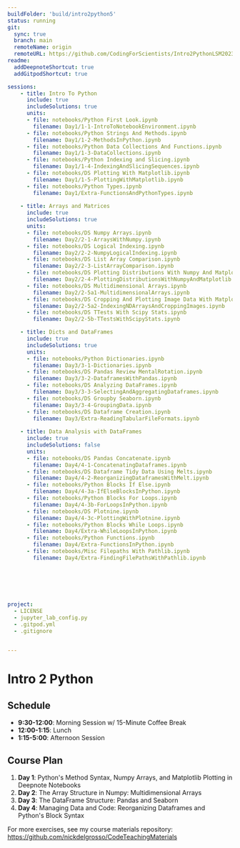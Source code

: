 ```yaml
---
buildFolder: 'build/intro2python5'
status: running
git:
  sync: true
  branch: main
  remoteName: origin
  remoteURL: https://github.com/CodingForScientists/Intro2PythonLSM2023
readme:
  addDeepnoteShortcut: true
  addGitpodShortcut: true

sessions:
    - title: Intro To Python
      include: true
      includeSolutions: true
      units:
      - file: notebooks/Python First Look.ipynb
        filename: Day1/1-1-IntroToNotebookEnvironment.ipynb
      - file: notebooks/Python Strings And Methods.ipynb
        filename: Day1/1-2-MethodsInPython.ipynb        
      - file: notebooks/Python Data Collections And Functions.ipynb
        filename: Day1/1-3-DataCollections.ipynb
      - file: notebooks/Python Indexing and Slicing.ipynb
        filename: Day1/1-4-IndexingAndSlicingSequences.ipynb
      - file: notebooks/DS Plotting With Matplotlib.ipynb
        filename: Day1/1-5-PlottingWithMatplotlib.ipynb
      - file: notebooks/Python Types.ipynb
        filename: Day1/Extra-FunctionsAndPythonTypes.ipynb
    
    - title: Arrays and Matrices
      include: true
      includeSolutions: true
      units:
      - file: notebooks/DS Numpy Arrays.ipynb
        filename: Day2/2-1-ArraysWithNumpy.ipynb
      - file: notebooks/DS Logical Indexing.ipynb
        filename: Day2/2-2-NumpyLogicalIndexing.ipynb
      - file: notebooks/DS List Array Comparison.ipynb
        filename: Day2/2-3-ListArrayComparison.ipynb
      - file: notebooks/DS Plotting Distributions With Numpy And Matplotlib.ipynb
        filename: Day2/2-4-PlottingDistributionsWithNumpyAndMatplotlib.ipynb
      - file: notebooks/DS Multidimensional Arrays.ipynb
        filename: Day2/2-5a1-MultidimensionalArrays.ipynb
      - file: notebooks/DS Cropping And Plotting Image Data With Matplotlib.ipynb
        filename: Day2/2-5a2-IndexingNDArraysAndCroppingImages.ipynb
      - file: notebooks/DS TTests With Scipy Stats.ipynb
        filename: Day2/2-5b-TTestsWithScipyStats.ipynb

    - title: Dicts and DataFrames
      include: true
      includeSolutions: true
      units:
      - file: notebooks/Python Dictionaries.ipynb
        filename: Day3/3-1-Dictionaries.ipynb
      - file: notebooks/DS Pandas Review MentalRotation.ipynb
        filename: Day3/3-2-DataframesWithPandas.ipynb
      - file: notebooks/DS Analyzing DataFrames.ipynb
        filename: Day3/3-3-SelectingAndAggregatingDataframes.ipynb
      - file: notebooks/DS Groupby Seaborn.ipynb
        filename: Day3/3-4-GroupingData.ipynb
      - file: notebooks/DS Dataframe Creation.ipynb
        filename: Day3/Extra-ReadingTabularFileFormats.ipynb
      
    - title: Data Analysis with DataFrames
      include: true
      includeSolutions: false
      units:
      - file: notebooks/DS Pandas Concatenate.ipynb
        filename: Day4/4-1-ConcatenatingDataframes.ipynb
      - file: notebooks/DS Dataframe Tidy Data Using Melts.ipynb
        filename: Day4/4-2-ReorganizingDataframesWithMelt.ipynb
      - file: notebooks/Python Blocks If Else.ipynb
        filename: Day4/4-3a-IfElseBlocksInPython.ipynb
      - file: notebooks/Python Blocks For Loops.ipynb
        filename: Day4/4-3b-ForLoopsInPython.ipynb
      - file: notebooks/DS Plotnine.ipynb
        filename: Day4/4-3c-PlottingWithPlotnine.ipynb
      - file: notebooks/Python Blocks While Loops.ipynb
        filename: Day4/Extra-WhileLoopsInPython.ipynb
      - file: notebooks/Python Functions.ipynb
        filename: Day4/Extra-FunctionsInPython.ipynb
      - file: notebooks/Misc Filepaths With Pathlib.ipynb
        filename: Day4/Extra-FindingFilePathsWithPathlib.ipynb
        
        
        
      
      
      
project:
  - LICENSE
  - jupyter_lab_config.py
  - .gitpod.yml
  - .gitignore
  

---
```




# Intro 2 Python

## Schedule

  - **9:30-12:00**: Morning Session w/ 15-Minute Coffee Break
  - **12:00-1:15**: Lunch
  - **1:15-5:00**: Afternoon Session

## Course Plan

  1. **Day 1**: Python's Method Syntax, Numpy Arrays, and Matplotlib Plotting in Deepnote Notebooks
  2. **Day 2**: The Array Structure in Numpy: Multidimensional Arrays
  3. **Day 3**: The DataFrame Structure: Pandas and Seaborn
  4. **Day 4**: Managing Data and Code: Reorganizing Dataframes and Python's Block Syntax


For more exercises, see my course materials repository: https://github.com/nickdelgrosso/CodeTeachingMaterials